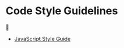 # Code Style Guidelines

:cactus:

- [JavaScript Style Guide](https://github.com/DoSomething/code-style/blob/master/javascript/readme.md)